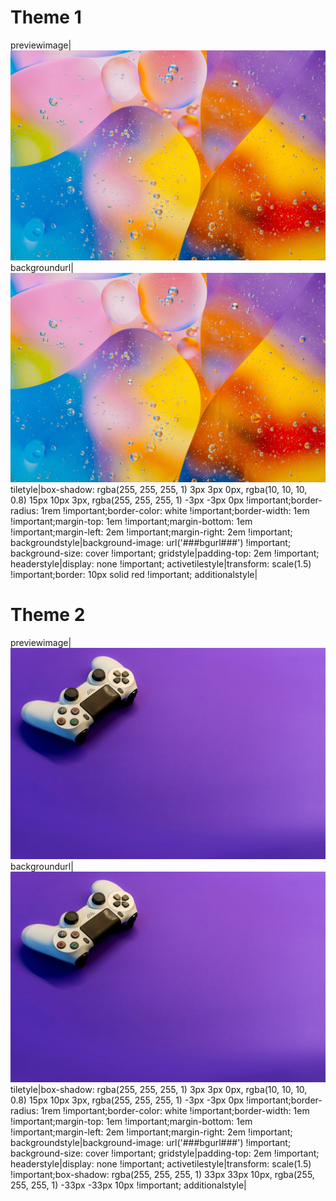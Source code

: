 # Theme 1
previewimage|![](images/rodion-kutsaev-pVoEPpLw818-unsplash.jpg)
backgroundurl|![](images/rodion-kutsaev-pVoEPpLw818-unsplash.jpg)
tiletyle|box-shadow: rgba(255, 255, 255, 1) 3px 3px 0px, rgba(10, 10, 10, 0.8) 15px 10px 3px, rgba(255, 255, 255, 1) -3px -3px 0px !important;border-radius: 1rem !important;border-color: white !important;border-width: 1em !important;margin-top: 1em !important;margin-bottom: 1em !important;margin-left: 2em !important;margin-right: 2em !important;
backgroundstyle|background-image: url('###bgurl###') !important; background-size: cover !important;
gridstyle|padding-top: 2em !important;
headerstyle|display: none !important;
activetilestyle|transform: scale(1.5) !important;border: 10px solid red !important;
additionalstyle|

# Theme 2
previewimage|![](images/igor-karimov-9AmKnNZw3GA-unsplash.jpg)
backgroundurl|![](images/igor-karimov-9AmKnNZw3GA-unsplash.jpg)
tiletyle|box-shadow: rgba(255, 255, 255, 1) 3px 3px 0px, rgba(10, 10, 10, 0.8) 15px 10px 3px, rgba(255, 255, 255, 1) -3px -3px 0px !important;border-radius: 1rem !important;border-color: white !important;border-width: 1em !important;margin-top: 1em !important;margin-bottom: 1em !important;margin-left: 2em !important;margin-right: 2em !important;
backgroundstyle|background-image: url('###bgurl###') !important; background-size: cover !important;
gridstyle|padding-top: 2em !important;
headerstyle|display: none !important;
activetilestyle|transform: scale(1.5) !important;box-shadow: rgba(255, 255, 255, 1) 33px 33px 10px, rgba(255, 255, 255, 1) -33px -33px 10px !important;
additionalstyle|
